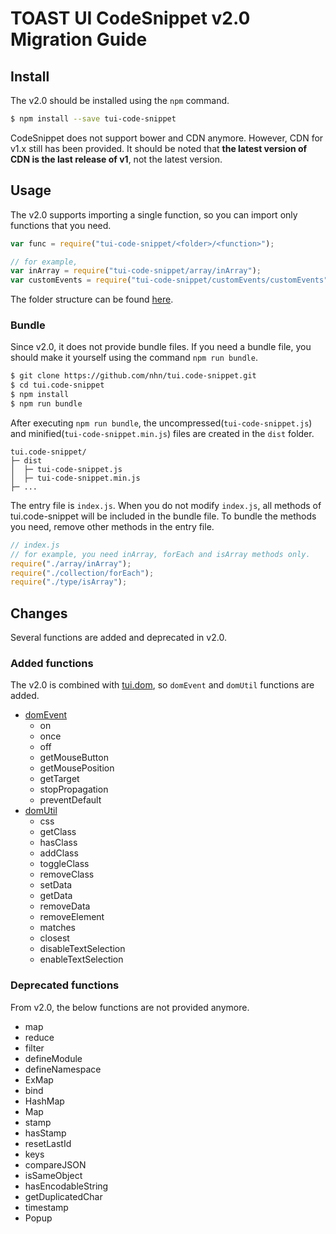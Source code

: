 # TOAST UI CodeSnippet v2.0 Migration Guide

## Install

The v2.0 should be installed using the `npm` command.

```sh
$ npm install --save tui-code-snippet
```

CodeSnippet does not support bower and CDN anymore. However, CDN for v1.x still has been provided. It should be noted that **the latest version of CDN is the last release of v1**, not the latest version.

## Usage

The v2.0 supports importing a single function, so you can import only functions that you need.

```javascript
var func = require("tui-code-snippet/<folder>/<function>");

// for example,
var inArray = require("tui-code-snippet/array/inArray");
var customEvents = require("tui-code-snippet/customEvents/customEvents");
```

The folder structure can be found [here](https://github.com/nhn/tui.code-snippet/tree/production).

### Bundle

Since v2.0, it does not provide bundle files. If you need a bundle file, you should make it yourself using the command `npm run bundle`.

```sh
$ git clone https://github.com/nhn/tui.code-snippet.git
$ cd tui.code-snippet
$ npm install
$ npm run bundle
```

After executing `npm run bundle`, the uncompressed(`tui-code-snippet.js`) and minified(`tui-code-snippet.min.js`) files are created in the `dist` folder.

```
tui.code-snippet/
├─ dist
│  ├─ tui-code-snippet.js
│  ├─ tui-code-snippet.min.js
├─ ...
```

The entry file is `index.js`. When you do not modify `index.js`, all methods of tui.code-snippet will be included in the bundle file. To bundle the methods you need, remove other methods in the entry file.

```javascript
// index.js
// for example, you need inArray, forEach and isArray methods only.
require("./array/inArray");
require("./collection/forEach");
require("./type/isArray");
```

## Changes

Several functions are added and deprecated in v2.0.

### Added functions

The v2.0 is combined with [tui.dom](https://github.com/nhn/tui.dom), so `domEvent` and `domUtil` functions are added.

- [domEvent](https://nhn.github.io/tui.code-snippet/latest/domEvent)
  - on
  - once
  - off
  - getMouseButton
  - getMousePosition
  - getTarget
  - stopPropagation
  - preventDefault
- [domUtil](https://nhn.github.io/tui.code-snippet/latest/domUtil)
  - css
  - getClass
  - hasClass
  - addClass
  - toggleClass
  - removeClass
  - setData
  - getData
  - removeData
  - removeElement
  - matches
  - closest
  - disableTextSelection
  - enableTextSelection

### Deprecated functions

From v2.0, the below functions are not provided anymore.

- map
- reduce
- filter
- defineModule
- defineNamespace
- ExMap
- bind
- HashMap
- Map
- stamp
- hasStamp
- resetLastId
- keys
- compareJSON
- isSameObject
- hasEncodableString
- getDuplicatedChar
- timestamp
- Popup
